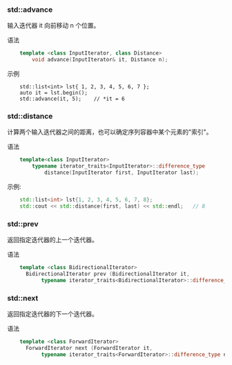 
### std::advance

输入迭代器 it 向前移动 n 个位置。

语法
```c++
    template <class InputIterator, class Distance>
        void advance(InputIterator& it, Distance n);
```

示例
```
    std::list<int> lst{ 1, 2, 3, 4, 5, 6, 7 };
    auto it = lst.begin();
    std::advance(it, 5);    // *it = 6
```


### std::distance

计算两个输入迭代器之间的距离，也可以确定序列容器中某个元素的"索引"。

语法
```c++
    template<class InputIterator>
        typename iterator_traits<InputIterator>::difference_type
            distance(InputIterator first, InputIterator last);
```

示例:
```c++
    std::list<int> lst{1, 2, 3, 4, 5, 6, 7, 8};
    std::cout << std::distance(first, last) << std::endl;   // 8
```

### std::prev

返回指定迭代器的上一个迭代器。

语法
```c++
    template <class BidirectionalIterator>
      BidirectionalIterator prev (BidirectionalIterator it,
           typename iterator_traits<BidirectionalIterator>::difference_type n = 1);
```

### std::next

返回指定迭代器的下一个迭代器。

语法
```c++
    template <class ForwardIterator>
      ForwardIterator next (ForwardIterator it,
           typename iterator_traits<ForwardIterator>::difference_type n = 1);
```
